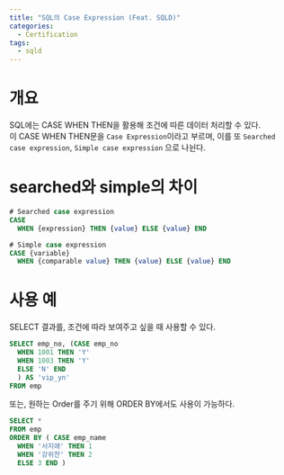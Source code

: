 ```yaml
---
title: "SQL의 Case Expression (Feat. SQLD)"
categories: 
  - Certification
tags:
  - sqld
---
```


# 개요  
SQL에는 CASE WHEN THEN을 활용해 조건에 따른 데이터 처리할 수 있다.  
이 CASE WHEN THEN문을 `Case Expression`이라고 부르며, 이를 또 `Searched case expression`, `Simple case expression` 으로 나뉜다.  

# searched와 simple의 차이  
``` sql
# Searched case expression
CASE
  WHEN {expression} THEN {value} ELSE {value} END

# Simple case expression
CASE {variable} 
  WHEN {comparable value} THEN {value} ELSE {value} END
```

# 사용 예  
SELECT 결과를, 조건에 따라 보여주고 싶을 때 사용할 수 있다.  
``` sql
SELECT emp_no, (CASE emp_no
  WHEN 1001 THEN 'Y'
  WHEN 1003 THEN 'Y'
  ELSE 'N' END
  ) AS 'vip_yn'
FROM emp
```

또는, 원하는 Order를 주기 위해 ORDER BY에서도 사용이 가능하다.  
``` sql
SELECT *
FROM emp
ORDER BY ( CASE emp_name
  WHEN '서지애' THEN 1
  WHEN '강위찬' THEN 2
  ELSE 3 END )
```